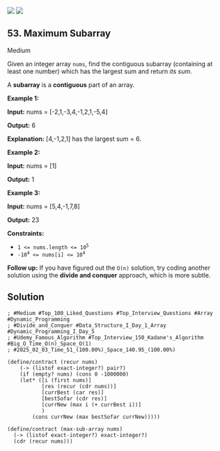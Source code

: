 [![](https://img.shields.io/github/stars/LeetCode-in-Racket/LeetCode-in-Racket?label=Stars&style=flat-square)](https://github.com/LeetCode-in-Racket/LeetCode-in-Racket)
[![](https://img.shields.io/github/forks/LeetCode-in-Racket/LeetCode-in-Racket?label=Fork%20me%20on%20GitHub%20&style=flat-square)](https://github.com/LeetCode-in-Racket/LeetCode-in-Racket/fork)

## 53\. Maximum Subarray

Medium

Given an integer array `nums`, find the contiguous subarray (containing at least one number) which has the largest sum and return _its sum_.

A **subarray** is a **contiguous** part of an array.

**Example 1:**

**Input:** nums = [-2,1,-3,4,-1,2,1,-5,4]

**Output:** 6

**Explanation:** [4,-1,2,1] has the largest sum = 6.

**Example 2:**

**Input:** nums = [1]

**Output:** 1

**Example 3:**

**Input:** nums = [5,4,-1,7,8]

**Output:** 23

**Constraints:**

*   <code>1 <= nums.length <= 10<sup>5</sup></code>
*   <code>-10<sup>4</sup> <= nums[i] <= 10<sup>4</sup></code>

**Follow up:** If you have figured out the `O(n)` solution, try coding another solution using the **divide and conquer** approach, which is more subtle.

## Solution

```racket
; #Medium #Top_100_Liked_Questions #Top_Interview_Questions #Array #Dynamic_Programming
; #Divide_and_Conquer #Data_Structure_I_Day_1_Array #Dynamic_Programming_I_Day_5
; #Udemy_Famous_Algorithm #Top_Interview_150_Kadane's_Algorithm #Big_O_Time_O(n)_Space_O(1)
; #2025_02_03_Time_51_(100.00%)_Space_140.95_(100.00%)

(define/contract (recur nums)
    (-> (listof exact-integer?) pair?)
    (if (empty? nums) (cons 0 -1000000)
    (let* ([i (first nums)]
           [res (recur (cdr nums))]
           [currBest (car res)]
           [bestSofar (cdr res)]
           [currNew (max i (+ currBest i))]
           )
        (cons currNew (max bestSofar currNew)))))

(define/contract (max-sub-array nums)
  (-> (listof exact-integer?) exact-integer?)
  (cdr (recur nums)))
```